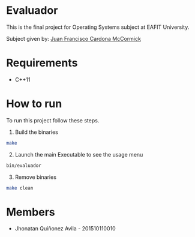 # Evaluador
This is the final project for Operating Systems subject at EAFIT University.

Subject given by: [Juan Francisco Cardona McCormick](https://www.linkedin.com/in/juan-francisco-cardona-mccormick-71baa136/)

# Requirements
- C++11

# How to run

To run this project follow these steps.

1. Build the binaries
```bash
make
```

2. Launch the main Executable to see the usage menu
```bash
bin/evaluador
```

3. Remove binaries
```bash
make clean
```

# Members
* Jhonatan Quiñonez Avila - 201510110010
